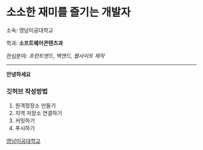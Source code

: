# 소소한 재미를 즐기는 개발자

소속: 영남이공대학교

학과: **소프트웨어콘텐츠과**

관심분야: *프런트앤드, 백앤드, 웹사이트 제작*


---
**안녕하세요**
### 깃허브 작성방법
1. 원격정장소 만들기
2. 지역 저장소 연결하기
3. 커밋하기
4. 푸시하기

[영남이공대학교](https://ync.ac.kr/kor/intro.do)
